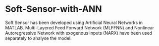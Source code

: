 # Soft-Sensor-with-ANN
Soft Sensor has been developed using Artificial Neural Networks in MATLAB. 
Multi-Layered Feed Forward Network (MLFFNN) and Nonlinear Autoregressive Network with exogenous inputs (NARX) have been used separately to analyse the model.
